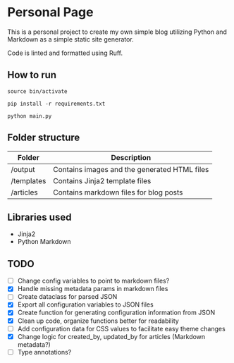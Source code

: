 # Personal Page

This is a personal project to create my own simple blog utilizing Python and Markdown as a simple static site generator.

Code is linted and formatted using Ruff.

## How to run

`source bin/activate`

`pip install -r requirements.txt`

`python main.py`

## Folder structure

|Folder|Description|
|----|----|
|/output|Contains images and the generated HTML files|
|/templates|Contains Jinja2 template files|
|/articles|Contains markdown files for blog posts|

## Libraries used

- Jinja2
- Python Markdown

## TODO

- [ ] Change config variables to point to markdown files?
- [x] Handle missing metadata params in markdown files
- [ ] Create dataclass for parsed JSON
- [x] Export all configuration variables to JSON files
- [x] Create function for generating configuration information from JSON
- [x] Clean up code, organize functions better for readability
- [ ] Add configuration data for CSS values to facilitate easy theme changes
- [x] Change logic for created_by, updated_by for articles (Markdown metadata?)
- [ ] Type annotations?
